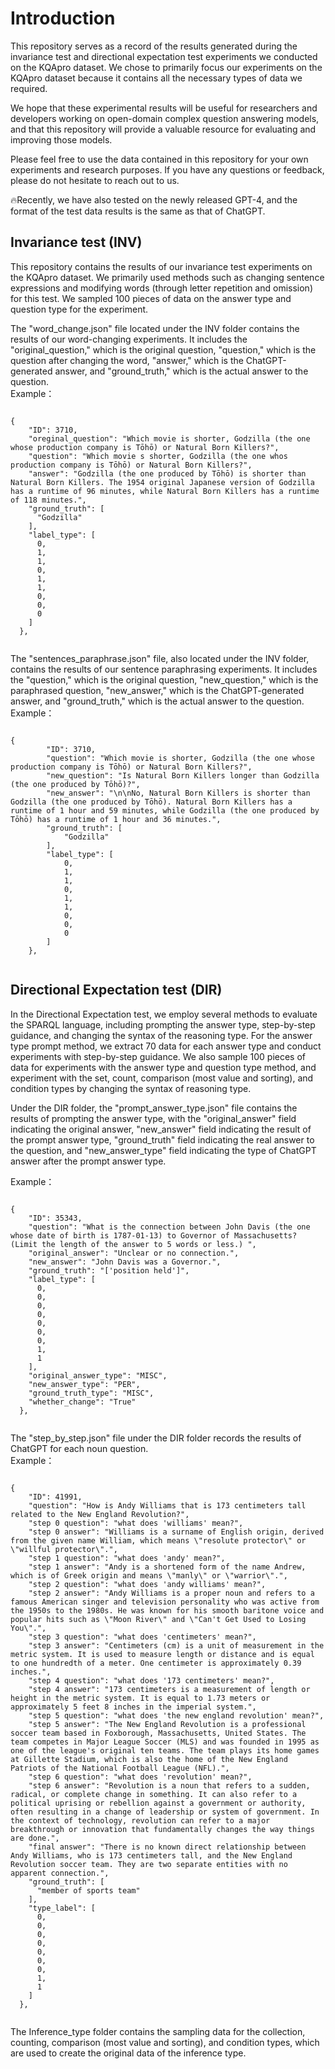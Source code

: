 
# Introduction

This repository serves as a record of the results generated during the invariance test and directional expectation test experiments we conducted on the KQApro dataset. We chose to primarily focus our experiments on the KQApro dataset because it contains all the necessary types of data we required.  

We hope that these experimental results will be useful for researchers and developers working on open-domain complex question answering models, and that this repository will provide a valuable resource for evaluating and improving those models.  

Please feel free to use the data contained in this repository for your own experiments and research purposes. If you have any questions or feedback, please do not hesitate to reach out to us.  

:fire:Recently, we have also tested on the newly released GPT-4, and the format of the test data results is the same as that of ChatGPT.

## Invariance test (INV)


This repository contains the results of our invariance test experiments on the KQApro dataset. We primarily used methods such as changing sentence expressions and modifying words (through letter repetition and omission) for this test. We sampled 100 pieces of data on the answer type and question type for the experiment.  

The "word_change.json" file located under the INV folder contains the results of our word-changing experiments. It includes the "original_question," which is the original question, "question," which is the question after changing the word, "answer," which is the ChatGPT-generated answer, and "ground_truth," which is the actual answer to the question.  
Example：
<pre><code>
{
    "ID": 3710,
    "oreginal_question": "Which movie is shorter, Godzilla (the one whose production company is Tōhō) or Natural Born Killers?",
    "question": "Which movie s shorter, Godzilla (the one whos production company is Tōhō) or Natural Born Killers?",
    "answer": "Godzilla (the one produced by Tōhō) is shorter than Natural Born Killers. The 1954 original Japanese version of Godzilla has a runtime of 96 minutes, while Natural Born Killers has a runtime of 118 minutes.",
    "ground_truth": [
      "Godzilla"
    ],
    "label_type": [
      0,
      1,
      1,
      0,
      1,
      1,
      0,
      0,
      0
    ]
  },

</code></pre>

The "sentences_paraphrase.json" file, also located under the INV folder, contains the results of our sentence paraphrasing experiments. It includes the "question," which is the original question, "new_question," which is the paraphrased question, "new_answer," which is the ChatGPT-generated answer, and "ground_truth," which is the actual answer to the question.  
Example：
<pre><code>
{
        "ID": 3710,
        "question": "Which movie is shorter, Godzilla (the one whose production company is Tōhō) or Natural Born Killers?",
        "new_question": "Is Natural Born Killers longer than Godzilla (the one produced by Tōhō)?",
        "new_answer": "\n\nNo, Natural Born Killers is shorter than Godzilla (the one produced by Tōhō). Natural Born Killers has a runtime of 1 hour and 59 minutes, while Godzilla (the one produced by Tōhō) has a runtime of 1 hour and 36 minutes.",
        "ground_truth": [
            "Godzilla"
        ],
        "label_type": [
            0,
            1,
            1,
            0,
            1,
            1,
            0,
            0,
            0
        ]
    },

</code></pre>

## Directional Expectation test (DIR)

In the Directional Expectation test, we employ several methods to evaluate the SPARQL language, including prompting the answer type, step-by-step guidance, and changing the syntax of the reasoning type.  For the answer type prompt method, we extract 70 data for each answer type and conduct experiments with step-by-step guidance. We also sample 100 pieces of data for experiments with the answer type and question type method, and experiment with the set, count, comparison (most value and sorting), and condition types by changing the syntax of reasoning type.  

Under the DIR folder, the "prompt_answer_type.json" file contains the results of prompting the answer type, with the "original_answer" field indicating the original answer, "new_answer" field indicating the result of the prompt answer type, "ground_truth" field indicating the real answer to the question, and "new_answer_type" field indicating the type of ChatGPT answer after the prompt answer type.  

Example：
<pre><code>
{
    "ID": 35343,
    "question": "What is the connection between John Davis (the one whose date of birth is 1787-01-13) to Governor of Massachusetts? (Limit the length of the answer to 5 words or less.) ",
    "original_answer": "Unclear or no connection.",
    "new_answer": "John Davis was a Governor.",
    "ground_truth": "['position held']",
    "label_type": [
      0,
      0,
      0,
      0,
      0,
      0,
      0,
      1,
      1
    ],
    "original_answer_type": "MISC",
    "new_answer_type": "PER",
    "ground_truth_type": "MISC",
    "whether_change": "True"
  },

</code></pre>

The "step_by_step.json" file under the DIR folder records the results of ChatGPT for each noun question.  
Example：
<pre><code>
{
    "ID": 41991,
    "question": "How is Andy Williams that is 173 centimeters tall related to the New England Revolution?",
    "step 0 question": "what does 'williams' mean?",
    "step 0 answer": "Williams is a surname of English origin, derived from the given name William, which means \"resolute protector\" or \"willful protector\".",
    "step 1 question": "what does 'andy' mean?",
    "step 1 answer": "Andy is a shortened form of the name Andrew, which is of Greek origin and means \"manly\" or \"warrior\".",
    "step 2 question": "what does 'andy williams' mean?",
    "step 2 answer": "Andy Williams is a proper noun and refers to a famous American singer and television personality who was active from the 1950s to the 1980s. He was known for his smooth baritone voice and popular hits such as \"Moon River\" and \"Can't Get Used to Losing You\".",
    "step 3 question": "what does 'centimeters' mean?",
    "step 3 answer": "Centimeters (cm) is a unit of measurement in the metric system. It is used to measure length or distance and is equal to one hundredth of a meter. One centimeter is approximately 0.39 inches.",
    "step 4 question": "what does '173 centimeters' mean?",
    "step 4 answer": "173 centimeters is a measurement of length or height in the metric system. It is equal to 1.73 meters or approximately 5 feet 8 inches in the imperial system.",
    "step 5 question": "what does 'the new england revolution' mean?",
    "step 5 answer": "The New England Revolution is a professional soccer team based in Foxborough, Massachusetts, United States. The team competes in Major League Soccer (MLS) and was founded in 1995 as one of the league's original ten teams. The team plays its home games at Gillette Stadium, which is also the home of the New England Patriots of the National Football League (NFL).",
    "step 6 question": "what does 'revolution' mean?",
    "step 6 answer": "Revolution is a noun that refers to a sudden, radical, or complete change in something. It can also refer to a political uprising or rebellion against a government or authority, often resulting in a change of leadership or system of government. In the context of technology, revolution can refer to a major breakthrough or innovation that fundamentally changes the way things are done.",
    "final answer": "There is no known direct relationship between Andy Williams, who is 173 centimeters tall, and the New England Revolution soccer team. They are two separate entities with no apparent connection.",
    "ground_truth": [
      "member of sports team"
    ],
    "type_label": [
      0,
      0,
      0,
      0,
      0,
      0,
      0,
      1,
      1
    ]
  },

</code></pre>
The Inference_type folder contains the sampling data for the collection, counting, comparison (most value and sorting), and condition types, which are used to create the original data of the inference type.  



